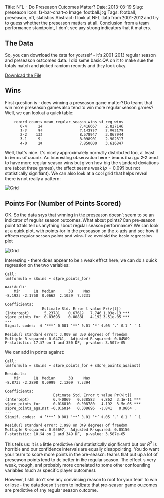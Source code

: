 Title: NFL - Do Preseason Outcomes Matter?
Date: 2013-08-19
Slug: preseason
Icon: fa-bar-chart-o
Image: football.jpg
Tags: football, preseason, nfl, statistics
Abstract: I look at NFL data from 2001-2012 and try to guess whether the preseason matters at all. Conclusion: from a team performance standpoint, I don't see any strong indicators that it matters.

The Data
--------------
So, you can download the data for yourself - it's 2001-2012 regular season and preseason outcomes data. I did some basic QA on it to make sure the totals match and picked random records and they look okay. 

[Download the File](|filename|/data/season_stats_2001_2012.tsv)

Wins 
---------------
First question is - does winning a preseason game matter? Do teams that win more preseason games also tend to win more regular season games?  Well, we can look at a quick table:
```
    record counts mean_regular_season_wins sd_reg_wins
       0-4     24                 7.416667    2.827146
       1-3     84                 7.142857    3.062178
       2-2    133                 8.578947    3.067944
       3-1     91                 8.098901    2.902317
       4-0     20                 7.850000    3.616847
```

Well, that's nice. It's nicely approximately normally distributed too, at least in terms of counts. An interesting observation here - teams that go 2-2 tend to have more regular season wins but given how big the standard deviations are (about three games), the effect seems  weak ($\rho = 0.095$ but not statistically signifiant). We can also look at a cool grid that helps reveal there is not really a pattern:

![Grid](|filename|/images/preseason_grid.png)

Points For (Number of Points Scored)
----------------------------
OK. So the data says that winning in the preseason doesn't seem to be an indicator of regular season outcomes. What about points? Can pre-season point totals tell us anything about regular season performance? We can look at a quick plot, with points-for in the preseason on the x-axis and see how it affects regular season points and wins. I've overlaid the basic regression plot

![Grid](|filename|/images/preseason_points_for.png)

Interesting - there does appear to be a weak effect here, we can do a quick regression on the two variables:
```
Call:
lm(formula = s$wins ~ s$pre_points_for)

Residuals:
    Min      1Q  Median      3Q     Max 
-8.1923 -2.1760  0.0662  2.1039  7.6231 

Coefficients:
                 Estimate Std. Error t value Pr(>|t|)    
(Intercept)       5.23781    0.67619   7.746 1.03e-13 ***
s$pre_points_for  0.03693    0.00881   4.192 3.51e-05 ***
---
Signif. codes:  0 ‘***’ 0.001 ‘**’ 0.01 ‘*’ 0.05 ‘.’ 0.1 ‘ ’ 1 

Residual standard error: 3.009 on 350 degrees of freedom
Multiple R-squared: 0.04781,  Adjusted R-squared: 0.04509 
F-statistic: 17.57 on 1 and 350 DF,  p-value: 3.507e-05 
```
We can add in points against:
```
Call:
lm(formula = s$wins ~ s$pre_points_for + s$pre_points_against)

Residuals:
    Min      1Q  Median      3Q     Max 
-8.8732 -2.2898  0.0999  2.1209  7.5394 

Coefficients:
                      Estimate Std. Error t value Pr(>|t|)    
(Intercept)           6.440869   0.938583   6.862  3.1e-11 ***
s$pre_points_for      0.036810   0.008780   4.192  3.5e-05 ***
s$pre_points_against -0.016014   0.008696  -1.841   0.0664 .  
---
Signif. codes:  0 ‘***’ 0.001 ‘**’ 0.01 ‘*’ 0.05 ‘.’ 0.1 ‘ ’ 1 

Residual standard error: 2.998 on 349 degrees of freedom
Multiple R-squared: 0.05697,  Adjusted R-squared: 0.05156 
F-statistic: 10.54 on 2 and 349 DF,  p-value: 3.587e-05 
```

This tells us: it is a little predictive (and statistically significant) but our $R^2$ is horrible and our confidence intervals are equally disappointing. You do want your team to score more points in the pre-season: teams that put up a lot of preseason points tend to do better in the regular season. The effect is very weak, though, and probably more correlated to some other confounding variables (such as specific player outcomes).

However, I still don't see any convincing reason to root for your team to win or lose - the data doesn't seem to indicate that pre-season game outcomes are predictive of any regular season outcome.
